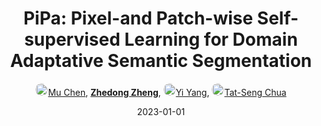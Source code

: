 ---
title: "PiPa: Pixel-and Patch-wise Self-supervised Learning for Domain Adaptative Semantic Segmentation"
collection: publications
permalink: /publication/PiPa-Pix2023
date: 2023-01-01
doi: 
oral: 
keywords: adaptative semantic segmentation, semantic segmentation, segmentation, domain adaptation
venue: 'ACM International Conference on Multimedia (ACM MM)'
paperurl: 'https://zdzheng.xyz/files/MM23_PiPa.pdf'
code: 'https://github.com/chen742/PiPa'
author: '<a href="https://zdzheng.xyz/authors/Mu-Chen" class="author"> <img src= "https://zdzheng.xyz/coauthors/mu-chen.jpeg" alt="mu-chen" style="border-radius: 50%; height:20px; width:20px">Mu Chen</a>, <strong><a href="https://zdzheng.xyz/authors/Zhedong-Zheng" class="author">Zhedong Zheng</a></strong>, <a href="https://zdzheng.xyz/authors/Yi-Yang" class="author"> <img src= "https://zdzheng.xyz/coauthors/yi-yang.jpeg" alt="yi-yang" style="border-radius: 50%; height:20px; width:20px">Yi Yang</a>, <a href="https://zdzheng.xyz/authors/Tat-Seng-Chua" class="author"> <img src= "https://zdzheng.xyz/coauthors/tat-seng-chua.jpeg" alt="tat-seng-chua" style="border-radius: 50%; height:20px; width:20px">Tat-Seng Chua</a>'
sqlauthor: '{"@type": "Person","name": "Mu Chen"}, {"@type": "Person","name": "Zhedong Zheng"}, {"@type": "Person","name": "Yi Yang"}, {"@type": "Person","name": "Tat Seng Chua"}'
citation: ' Mu Chen,  Zhedong Zheng,  Yi Yang,  Tat-Seng Chua, &quot;PiPa: Pixel-and Patch-wise Self-supervised Learning for Domain Adaptative Semantic Segmentation.&quot; ACM MM, 2023.'
pub_year: '2023'
bib: >
    @inproceedings{chen2023pipa,<br>author = "Chen, Mu and Zheng, Zhedong and Yang, Yi and Chua, Tat-Seng",<br>title = "PiPa: Pixel-and Patch-wise Self-supervised Learning for Domain Adaptative Semantic Segmentation",<br>booktitle = "ACM MM",<br>code = "https://github.com/chen742/PiPa",<br>url = "https://zdzheng.xyz/files/MM23\_PiPa.pdf",<br>year = "2023"
    }

---